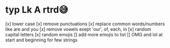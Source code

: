 # typ Lk A rtrd😅

[x]	lower case
[x] remove punctuations
[x]	replace common words/numbers like are and you
[x]	remove vowels exept 'our', of, each, in
[x]	random capital letters
[x]	random emojis
	[] add more emojis to list
[]	OMG and lol at start and beginning for few strings